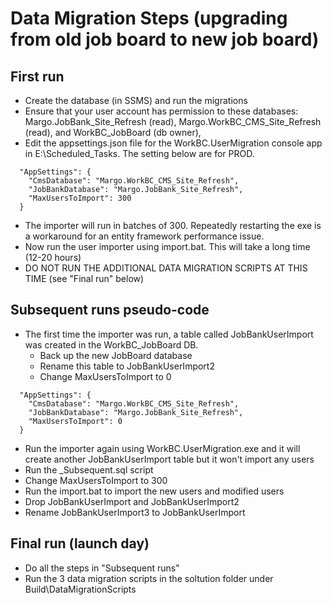 # Data Migration Steps (upgrading from old job board to new job board)

## First run

* Create the database (in SSMS) and run the migrations
* Ensure that your user account has permission to these databases: Margo.JobBank_Site_Refresh (read), Margo.WorkBC_CMS_Site_Refresh (read), and WorkBC_JobBoard (db owner), 
* Edit the appsettings.json file for the WorkBC.UserMigration console app in E:\Scheduled_Tasks.  The setting below are for PROD.

```
  "AppSettings": {
    "CmsDatabase": "Margo.WorkBC_CMS_Site_Refresh",
    "JobBankDatabase": "Margo.JobBank_Site_Refresh",
    "MaxUsersToImport": 300
  }
```

* The importer will run in batches of 300.  Repeatedly restarting the exe is a workaround for an entity framework performance issue.
* Now run the user importer using import.bat.  This will take a long time (12-20 hours)
* DO NOT RUN THE ADDITIONAL DATA MIGRATION SCRIPTS AT THIS TIME (see "Final run" below)

## Subsequent runs pseudo-code

* The first time the importer was run, a table called JobBankUserImport was created in the WorkBC_JobBoard DB.
  * Back up the new JobBoard database 
  * Rename this table to JobBankUserImport2
  * Change MaxUsersToImport to 0

```
  "AppSettings": {
    "CmsDatabase": "Margo.WorkBC_CMS_Site_Refresh",
    "JobBankDatabase": "Margo.JobBank_Site_Refresh",
    "MaxUsersToImport": 0
  }
```

  * Run the importer again using WorkBC.UserMigration.exe and it will create another JobBankUserImport table but it won't import any users
  * Run the _Subsequent.sql script
  * Change MaxUsersToImport to 300
* Run the import.bat to import the new users and modified users
* Drop JobBankUserImport and JobBankUserImport2
* Rename JobBankUserImport3 to JobBankUserImport

## Final run (launch day)

* Do all the steps in "Subsequent runs"
* Run the 3 data migration scripts in the soltution folder under Build\DataMigrationScripts
